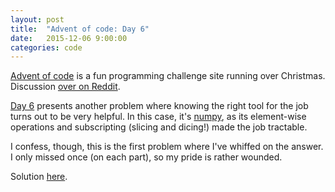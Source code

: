 ```yaml
---
layout: post
title:  "Advent of code: Day 6"
date:   2015-12-06 9:00:00
categories: code 
---
```


[Advent of code][advent] is a fun programming challenge site running over Christmas. Discussion [over on Reddit][reddit].

[Day 6][day] presents another problem where knowing the right tool for the job turns out to be very helpful. In this case, it's [numpy][numpy], as its element-wise operations and subscripting (slicing and dicing!) made the job tractable.

I confess, though, this is the first problem where I've whiffed on the answer. I only missed once (on each part), so my pride is rather wounded.

Solution [here][code].

[advent]: http://adventofcode.com
[reddit]: https://www.reddit.com/r/adventofcode/
[day]: http://adventofcode.com/day/6
[code]: https://github.com/bildzeitung/adventofcode/tree/master/6
[numpy]: http://www.numpy.org
